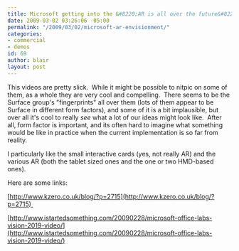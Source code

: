 ```yaml
---
title: Microsoft getting into the &#8220;AR is all over the future&#8221; envisionment
date: 2009-03-02 03:26:06 -05:00
permalink: "/2009/03/02/microsoft-ar-envisionment/"
categories:
- commercial
- demos
id: 69
author: blair
layout: post
---
```


This videos are pretty slick.  While it might be possible to nitpic on some of them, as a whole they are very cool and compelling.  There seems to be the Surface group's "fingerprints" all over them (lots of them appear to be Surface in different form factors), and some of it is a bit implausible, but over all it's cool to really _see_ what a lot of our ideas might look like.  After all, form factor is important, and its often hard to imagine what something would be like in practice when the current implementation is so far from reality.

I particularly like the small interactive cards (yes, not really AR) and the various AR (both the tablet sized ones and the one or two HMD-based ones).

Here are some links:

[http://www.kzero.co.uk/blog/?p=2715](http://www.kzero.co.uk/blog/?p=2715) 

[http://www.istartedsomething.com/20090228/microsoft-office-labs-vision-2019-video/](http://www.istartedsomething.com/20090228/microsoft-office-labs-vision-2019-video/)
